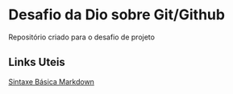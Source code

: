 # Desafio da Dio sobre Git/Github 
Repositório criado para o desafio de projeto 

##  Links Uteis
[Sintaxe Básica Markdown](https://www.markdownguide.org)
